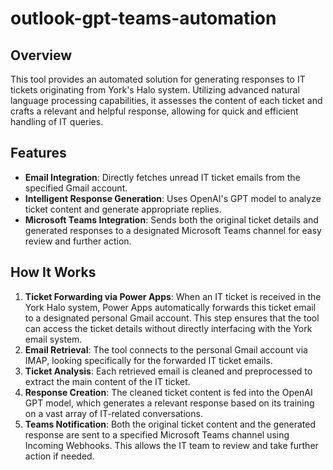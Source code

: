 # outlook-gpt-teams-automation

## Overview

This tool provides an automated solution for generating responses to IT tickets originating from York's Halo system. Utilizing advanced natural language processing capabilities, it assesses the content of each ticket and crafts a relevant and helpful response, allowing for quick and efficient handling of IT queries.

## Features

- **Email Integration**: Directly fetches unread IT ticket emails from the specified Gmail account.
- **Intelligent Response Generation**: Uses OpenAI's GPT model to analyze ticket content and generate appropriate replies.
- **Microsoft Teams Integration**: Sends both the original ticket details and generated responses to a designated Microsoft Teams channel for easy review and further action.

## How It Works

1. **Ticket Forwarding via Power Apps**: When an IT ticket is received in the York Halo system, Power Apps automatically forwards this ticket email to a designated personal Gmail account. This step ensures that the tool can access the ticket details without directly interfacing with the York email system.
2. **Email Retrieval**: The tool connects to the personal Gmail account via IMAP, looking specifically for the forwarded IT ticket emails.
3. **Ticket Analysis**: Each retrieved email is cleaned and preprocessed to extract the main content of the IT ticket.
4. **Response Creation**: The cleaned ticket content is fed into the OpenAI GPT model, which generates a relevant response based on its training on a vast array of IT-related conversations.
5. **Teams Notification**: Both the original ticket content and the generated response are sent to a specified Microsoft Teams channel using Incoming Webhooks. This allows the IT team to review and take further action if needed.